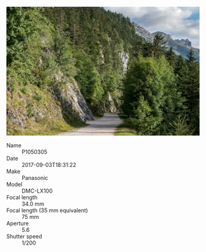 [![P1050305](/photos/hd/P1050305.jpg)](/photos/full/P1050305.jpg?raw=true)

<dl>
  <dt>Name</dt>
  <dd>P1050305</dd>
  <dt>Date</dt>
  <dd>2017-09-03T18:31:22</dd>
  <dt>Make</dt>
  <dd>Panasonic</dd>
  <dt>Model</dt>
  <dd>DMC-LX100</dd>
  <dt>Focal length</dt>
  <dd>34.0 mm</dd>
  <dt>Focal length (35 mm equivalent)</dt>
  <dd>75 mm</dd>
  <dt>Aperture</dt>
  <dd>5.6</dd>
  <dt>Shutter speed</dt>
  <dd>1/200</dd>
</dl>
